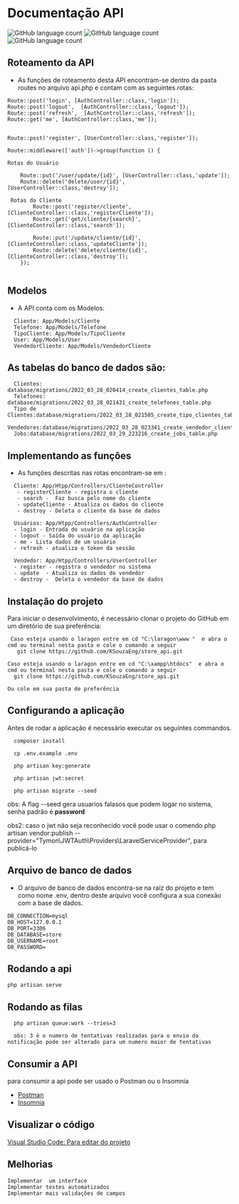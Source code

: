 # Documentação API

![GitHub language count](https://img.shields.io/github/languages/top/KSouzaEng/store_api) ![GitHub language count](https://img.shields.io/github/languages/count/KSouzaEng/store_api)  ![GitHub language count](https://img.shields.io/github/last-commit/KSouzaEng/store_api)  




## Roteamento da API

- As funções de roteamento desta API encontram-se dentro da pasta routes no arquivo api.php e contam com as seguintes rotas:

```
Route::post('login', [AuthController::class,'login']);
Route::post('logout',  [AuthController::class,'logout']);
Route::post('refresh',  [AuthController::class,'refresh']);
Route::get('me', [AuthController::class,'me']);


Route::post('register', [UserController::class,'register']);

Route::middleware(['auth'])->group(function () {

Rotas do Usuário

    Route::put('/user/update/{id}', [UserController::class,'update']);
    Route::delete('delete/user/{id}',[UserController::class,'destroy']);

 Rotas do Cliente
        Route::post('register/cliente', [ClienteController::class,'registerCliente']);
        Route::get('get/cliente/{search}',[ClienteController::class,'search']);

        Route::put('/update/cliente/{id}',[ClienteController::class,'updateCliente']);
        Route::delete('delete/cliente/{id}',[ClienteController::class,'destroy']);
    });


```
##  Modelos

- A API conta com os Modelos:  
  
```
  Cliente: App/Models/Cliente
  Telefone: App/Models/Telefone
  TipoCliente: App/Models/TipoCliente
  User: App/Models/User
  VendedorCliente: App/Models/VendedorCliente
```
## As tabelas do banco de dados são:
```
  Clientes: database/migrations/2022_03_28_020414_create_clientes_table.php
  Telefones: database/migrations/2022_03_28_021431_create_telefones_table.php
  Tipo de Clientes:database/migrations/2022_03_28_021505_create_tipo_clientes_table.php
  Vendedores:database/migrations/2022_03_28_023341_create_vendedor_clientes_table.php
  Jobs:database/migrations/2022_03_29_223216_create_jobs_table.php
```
##  Implementando as funções

- As funções descritas nas rotas encontram-se em : 
  
```
  Cliente: App/Htpp/Controllers/ClienteController
   - registerCliente - registra o cliente
   - search -  Faz busca pelo nome do cliente
   - updateCliente - Atualiza os dados do cliente
   - destroy - Deleta o cliente da base de dados

  Usuários: App/Htpp/Controllers/AuthController
  - login - Entrada do usuário na aplicação
  - logout - Saída do usuário da aplicação
  - me - Lista dados de um usuário
  - refresh - atualiza o token da sessão

  Vendedor: App/Htpp/Controllers/UserController
  - register - registra o vendedor no sistema
  - update  - Atualiza os dados do vendedor
  - destroy -  Deleta o vendedor da base de dados
```
## Instalação do projeto
Para iniciar o desenvolvimento, é necessário clonar o projeto do GitHub em um diretório de sua preferência:

 ```
  Caso esteja usando o laragon entre em cd "C:\laragon\www "  e abra o cmd ou terminal nesta pasta e cole o comando a seguir  
    git clone https://github.com/KSouzaEng/store_api.git

Caso esteja usando o laragon entre em cd "C:\xampp\htdocs"  e abra o cmd ou terminal nesta pasta e cole o comando a seguir
   git clone https://github.com/KSouzaEng/store_api.git

Ou cole em sua pasta de preferência
 ```

##  Configurando a aplicação 
  Antes de rodar a aplicação é necessário executar os seguintes commandos.
```
  composer install

  cp .env.example .env

  php artisan key:generate

  php artisan jwt:secret

  php artisan migrate --seed 

```
obs: A flag --seed gera usuarios falasos que podem logar no sistema, senha padrão é  **password**


obs2: caso o jwt não seja reconhecido você pode usar o comendo   php artisan vendor:publish --provider="Tymon\JWTAuth\Providers\LaravelServiceProvider", para publicá-lo


## Arquivo de banco de dados

- O arquivo de banco de dados encontra-se na raiz do projeto e tem como nome .env, dentro deste arquivo você configura a sua conexão com a base de dados.
  
```
DB_CONNECTION=mysql
DB_HOST=127.0.0.1
DB_PORT=3306
DB_DATABASE=store
DB_USERNAME=root
DB_PASSWORD=
```

## Rodando a api
```shell
php artisan serve
```
## Rodando as filas
```shell
  php artisan queue:work --tries=3  

  obs: 3 é o numero de tentativas realizadas para o envio da notificação pode ser alterado para um numero maior de tentativas
```
## Consumir a API 

para consumir a api pode ser usado o Postman ou o Insomnia

- [Postman](https://www.postman.com/downloads/)
- [Insomnia](https://insomnia.rest/download)

## Visualizar o código

[Visual Studio Code: Para editar do projeto ](https://code.visualstudio.com/download)

## Melhorias

```
Implementar  um interface
Implementar testes automatizados
Implementar mais validações de campos
```
